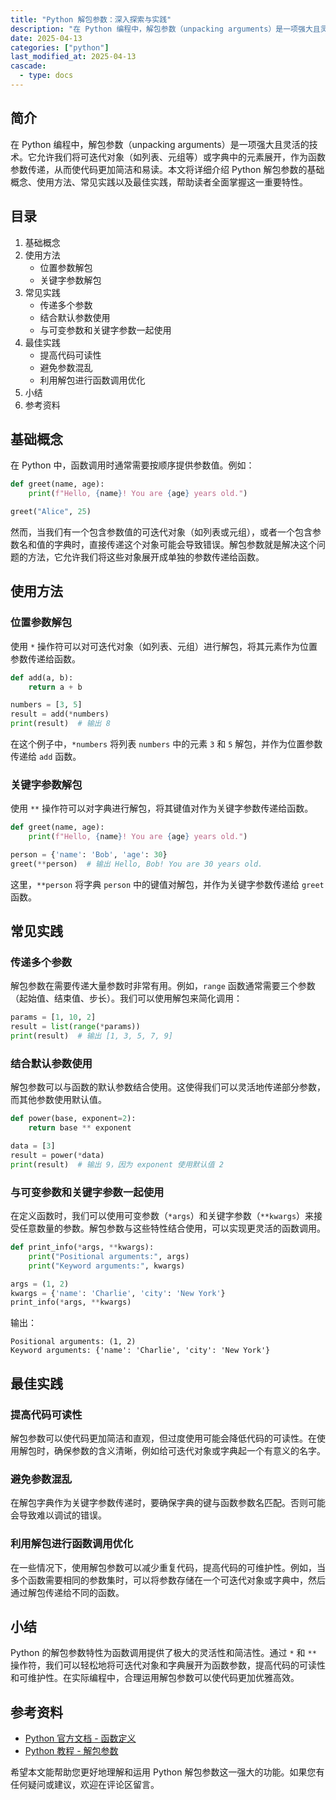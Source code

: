 ```yaml
---
title: "Python 解包参数：深入探索与实践"
description: "在 Python 编程中，解包参数（unpacking arguments）是一项强大且灵活的技术。它允许我们将可迭代对象（如列表、元组等）或字典中的元素展开，作为函数参数传递，从而使代码更加简洁和易读。本文将详细介绍 Python 解包参数的基础概念、使用方法、常见实践以及最佳实践，帮助读者全面掌握这一重要特性。"
date: 2025-04-13
categories: ["python"]
last_modified_at: 2025-04-13
cascade:
  - type: docs
---
```



## 简介
在 Python 编程中，解包参数（unpacking arguments）是一项强大且灵活的技术。它允许我们将可迭代对象（如列表、元组等）或字典中的元素展开，作为函数参数传递，从而使代码更加简洁和易读。本文将详细介绍 Python 解包参数的基础概念、使用方法、常见实践以及最佳实践，帮助读者全面掌握这一重要特性。

<!-- more -->
## 目录
1. 基础概念
2. 使用方法
    - 位置参数解包
    - 关键字参数解包
3. 常见实践
    - 传递多个参数
    - 结合默认参数使用
    - 与可变参数和关键字参数一起使用
4. 最佳实践
    - 提高代码可读性
    - 避免参数混乱
    - 利用解包进行函数调用优化
5. 小结
6. 参考资料

## 基础概念
在 Python 中，函数调用时通常需要按顺序提供参数值。例如：

```python
def greet(name, age):
    print(f"Hello, {name}! You are {age} years old.")

greet("Alice", 25)
```

然而，当我们有一个包含参数值的可迭代对象（如列表或元组），或者一个包含参数名和值的字典时，直接传递这个对象可能会导致错误。解包参数就是解决这个问题的方法，它允许我们将这些对象展开成单独的参数传递给函数。

## 使用方法
### 位置参数解包
使用 `*` 操作符可以对可迭代对象（如列表、元组）进行解包，将其元素作为位置参数传递给函数。

```python
def add(a, b):
    return a + b

numbers = [3, 5]
result = add(*numbers)
print(result)  # 输出 8
```

在这个例子中，`*numbers` 将列表 `numbers` 中的元素 `3` 和 `5` 解包，并作为位置参数传递给 `add` 函数。

### 关键字参数解包
使用 `**` 操作符可以对字典进行解包，将其键值对作为关键字参数传递给函数。

```python
def greet(name, age):
    print(f"Hello, {name}! You are {age} years old.")

person = {'name': 'Bob', 'age': 30}
greet(**person)  # 输出 Hello, Bob! You are 30 years old.
```

这里，`**person` 将字典 `person` 中的键值对解包，并作为关键字参数传递给 `greet` 函数。

## 常见实践
### 传递多个参数
解包参数在需要传递大量参数时非常有用。例如，`range` 函数通常需要三个参数（起始值、结束值、步长）。我们可以使用解包来简化调用：

```python
params = [1, 10, 2]
result = list(range(*params))
print(result)  # 输出 [1, 3, 5, 7, 9]
```

### 结合默认参数使用
解包参数可以与函数的默认参数结合使用。这使得我们可以灵活地传递部分参数，而其他参数使用默认值。

```python
def power(base, exponent=2):
    return base ** exponent

data = [3]
result = power(*data)
print(result)  # 输出 9，因为 exponent 使用默认值 2
```

### 与可变参数和关键字参数一起使用
在定义函数时，我们可以使用可变参数（`*args`）和关键字参数（`**kwargs`）来接受任意数量的参数。解包参数与这些特性结合使用，可以实现更灵活的函数调用。

```python
def print_info(*args, **kwargs):
    print("Positional arguments:", args)
    print("Keyword arguments:", kwargs)

args = (1, 2)
kwargs = {'name': 'Charlie', 'city': 'New York'}
print_info(*args, **kwargs)
```

输出：
```
Positional arguments: (1, 2)
Keyword arguments: {'name': 'Charlie', 'city': 'New York'}
```

## 最佳实践
### 提高代码可读性
解包参数可以使代码更加简洁和直观，但过度使用可能会降低代码的可读性。在使用解包时，确保参数的含义清晰，例如给可迭代对象或字典起一个有意义的名字。

### 避免参数混乱
在解包字典作为关键字参数传递时，要确保字典的键与函数参数名匹配。否则可能会导致难以调试的错误。

### 利用解包进行函数调用优化
在一些情况下，使用解包参数可以减少重复代码，提高代码的可维护性。例如，当多个函数需要相同的参数集时，可以将参数存储在一个可迭代对象或字典中，然后通过解包传递给不同的函数。

## 小结
Python 的解包参数特性为函数调用提供了极大的灵活性和简洁性。通过 `*` 和 `**` 操作符，我们可以轻松地将可迭代对象和字典展开为函数参数，提高代码的可读性和可维护性。在实际编程中，合理运用解包参数可以使代码更加优雅高效。

## 参考资料
- [Python 官方文档 - 函数定义](https://docs.python.org/3/reference/compound_stmts.html#function-definitions)
- [Python 教程 - 解包参数](https://www.tutorialspoint.com/python3/python3_function_argument_unpacking.htm)

希望本文能帮助您更好地理解和运用 Python 解包参数这一强大的功能。如果您有任何疑问或建议，欢迎在评论区留言。
